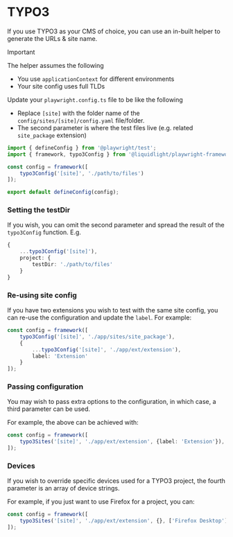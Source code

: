 # TYPO3

If you use TYPO3 as your CMS of choice, you can use an in-built helper to generate the URLs & site name.

> [!IMPORTANT]
> The helper assumes the following
> - You use `applicationContext` for different environments
> - Your site config uses full TLDs

Update your `playwright.config.ts` file to be like the following

- Replace `[site]` with the folder name of the `config/sites/[site]/config.yaml` file/folder.
- The second parameter is where the test files live (e.g. related `site_package` extension)

```js
import { defineConfig } from '@playwright/test';
import { framework, typo3Config } from '@liquidlight/playwright-framework';

const config = framework([
	typo3Config('[site]', './path/to/files')
]);

export default defineConfig(config);
```

### Setting the testDir

If you wish, you can omit the second parameter and spread the result of the `typo3Config` function. E.g.

```typescript
{
    ...typo3Config('[site]'),
    project: {
        testDir: './path/to/files'
    }
}
```

### Re-using site config

If you have two extensions you wish to test with the same site config, you can re-use the configuration and update the `label`. For example:

```typescript
const config = framework([
	typo3Config('[site]', './app/sites/site_package'),
	{
		...typo3Config('[site]', './app/ext/extension'),
		label: 'Extension'
	}
]);
```

### Passing configuration

You may wish to pass extra options to the configuration, in which case, a third parameter can be used.

For example, the above can be achieved with:

```typescript
const config = framework([
	typo3Sites('[site]', './app/ext/extension', {label: 'Extension'}),
]);
```

### Devices

If you wish to override specific devices used for a TYPO3 project, the fourth parameter is an array of device strings.

For example, if you just want to use Firefox for a project, you can:

```typescript
const config = framework([
	typo3Sites('[site]', './app/ext/extension', {}, ['Firefox Desktop']),
]);
```
